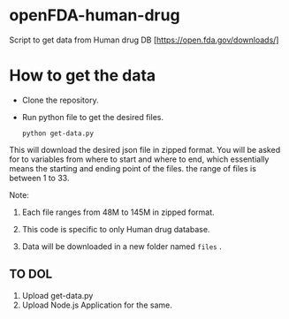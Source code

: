 # openFDA-human-drug
Script to get data from Human drug DB [https://open.fda.gov/downloads/] 

# How to get the data
* Clone the repository.
* Run python file to get the desired files.

  `python get-data.py`
 

This will download the desired json file in zipped format. You will be asked for to variables from where to start and where to end, which essentially means the starting and ending point of the files. the range of files is between 1 to 33.

Note: 

1. Each file ranges from 48M to 145M in zipped format.

2. This code is specific to only Human drug database.

3. Data will be downloaded in a new folder named  `files` .



## TO DOL
1. Upload get-data.py
2. Upload Node.js Application for the same.
